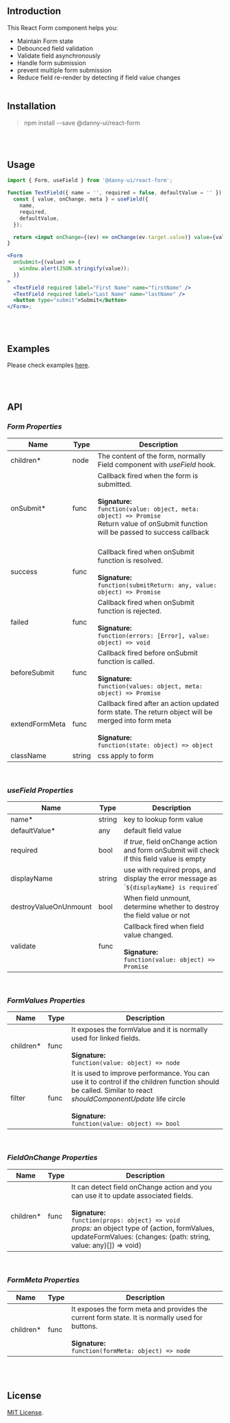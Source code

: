## Introduction

This React Form component helps you:

- Maintain Form state
- Debounced field validation
- Validate field asynchronously
- Handle form submission
- prevent multiple form submission
- Reduce field re-render by detecting if field value changes
  <br><br>

## Installation

> npm install --save @danny-ui/react-form

<br><br>

## Usage

```jsx static
import { Form, useField } from '@danny-ui/react-form';

function TextField({ name = '', required = false, defaultValue = '' }) {
  const { value, onChange, meta } = useField({
    name,
    required,
    defaultValue,
  });

  return <input onChange={(ev) => onChange(ev.target.value)} value={value} />;
}

<Form
  onSubmit={(value) => {
    window.alert(JSON.stringify(value));
  }}
>
  <TextField required label="First Name" name="firstName" />
  <TextField required label="Last Name" name="lastName" />
  <button type="submit">Submit</button>
</Form>;
```

<br><br>

## Examples

Please check examples [here](http://danny-ui-form.surge.sh).

<br><br>

## API

### _Form Properties_

| Name           | Type   | Description                                                                                                                                                                                                    |
| -------------- | ------ | -------------------------------------------------------------------------------------------------------------------------------------------------------------------------------------------------------------- |
| children\*     | node   | The content of the form, normally Field component with _useField_ hook.                                                                                                                                        |
| onSubmit\*     | func   | Callback fired when the form is submitted. <br> <br> **Signature:** <br> `function(value: object, meta: object) => Promise` <br> Return value of onSubmit function will be passed to success callback <br><br> |
| success        | func   | Callback fired when onSubmit function is resolved. <br> <br> **Signature:** <br> `function(submitReturn: any, value: object) => Promise`                                                                       |
| failed         | func   | Callback fired when onSubmit function is rejected. <br> <br> **Signature:** <br> `function(errors: [Error], value: object) => void`                                                                            |
| beforeSubmit   | func   | Callback fired before onSubmit function is called. <br> <br> **Signature:** <br> `function(values: object, meta: object) => Promise`                                                                           |
| extendFormMeta | func   | Callback fired after an action updated form state. The return object will be merged into form meta <br> <br> **Signature:** <br> `function(state: object) => object` <br>                                      |
| className      | string | css apply to form                                                                                                                                                                                              |

<br>

### _useField Properties_

| Name                  | Type   | Description                                                                                                 |
| --------------------- | ------ | ----------------------------------------------------------------------------------------------------------- |
| name\*                | string | key to lookup form value                                                                                    |
| defaultValue\*        | any    | default field value                                                                                         |
| required              | bool   | if _true_, field onChange action and form onSubmit will check if this field value is empty                  |
| displayName           | string | use with required props, and display the error message as \``${displayName} is required`\`                  |
| destroyValueOnUnmount | bool   | When field unmount, determine whether to destroy the field value or not                                     |
| validate              | func   | Callback fired when field value changed. <br> <br> **Signature:** <br> `function(value: object) => Promise` |

<br>

### _FormValues Properties_

| Name       | Type | Description                                                                                                                                                                                                                  |
| ---------- | ---- | ---------------------------------------------------------------------------------------------------------------------------------------------------------------------------------------------------------------------------- |
| children\* | func | It exposes the formValue and it is normally used for linked fields. <br> <br> **Signature:** <br> `function(value: object) => node`                                                                                          |
| filter     | func | It is used to improve performance. You can use it to control if the children function should be called. Similar to react _shouldComponentUpdate_ life circle <br> <br> **Signature:** <br> `function(value: object) => bool` |

<br>

### _FieldOnChange Properties_

| Name       | Type | Description                                                                                                                                                                                                                                                                      |
| ---------- | ---- | -------------------------------------------------------------------------------------------------------------------------------------------------------------------------------------------------------------------------------------------------------------------------------- |
| children\* | func | It can detect field onChange action and you can use it to update associated fields. <br> <br> **Signature:** <br> `function(props: object) => void` <br> _props:_ an object type of {action, formValues, updateFormValues: (changes: {path: string, value: any}[]) => void} <br> |

<br>

### _FormMeta Properties_

| Name       | Type | Description                                                                                                                                                       |
| ---------- | ---- | ----------------------------------------------------------------------------------------------------------------------------------------------------------------- |
| children\* | func | It exposes the form meta and provides the current form state. It is normally used for buttons. <br> <br> **Signature:** <br> `function(formMeta: object) => node` |

<br><br>

## License

[MIT License](http://opensource.org/licenses/mit-license.html).
<br><br>
